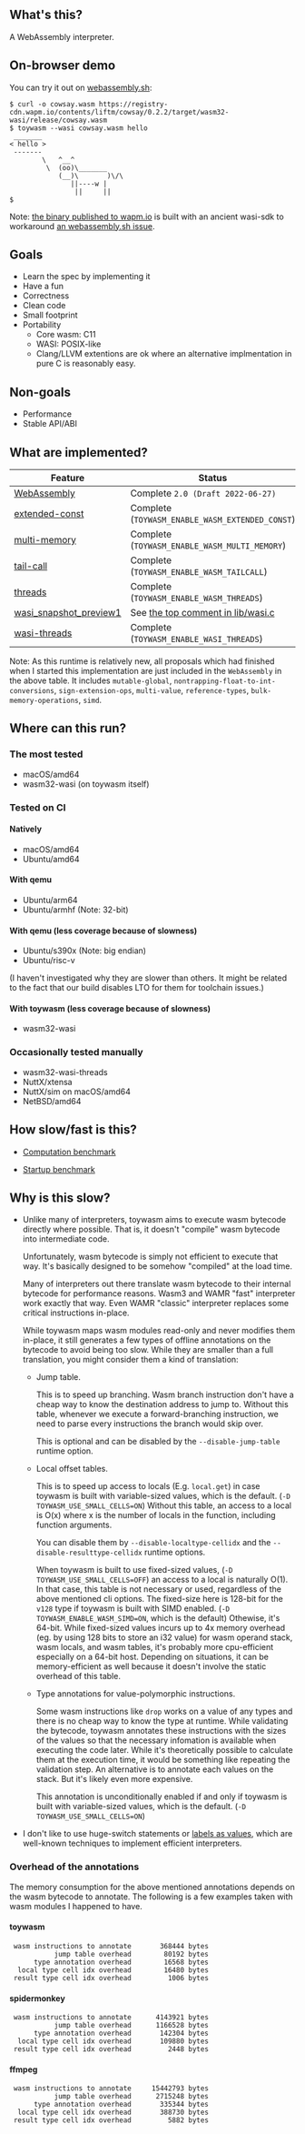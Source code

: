 ## What's this?

A WebAssembly interpreter.

## On-browser demo

You can try it out on [webassembly.sh](https://webassembly.sh/?run-command=toywasm):

```shell
$ curl -o cowsay.wasm https://registry-cdn.wapm.io/contents/liftm/cowsay/0.2.2/target/wasm32-wasi/release/cowsay.wasm
$ toywasm --wasi cowsay.wasm hello
 _______
< hello >
 -------
        \   ^__^
         \  (oo)\_______
            (__)\       )\/\
               ||----w |
                ||     ||
$
```

Note: [the binary published to wapm.io](https://wapm.io/yamt/toywasm)
is built with an ancient wasi-sdk to workaround
[an webassembly.sh issue](https://github.com/wasmerio/webassembly.sh/issues/105).

## Goals

* Learn the spec by implementing it
* Have a fun
* Correctness
* Clean code
* Small footprint
* Portability
  * Core wasm: C11
  * WASI: POSIX-like
  * Clang/LLVM extentions are ok where an alternative implmentation
    in pure C is reasonably easy.

## Non-goals

* Performance
* Stable API/ABI

## What are implemented?

|Feature                 |Status                                            |
| ---------------------- | ------------------------------------------------ |
|[WebAssembly]           |Complete `2.0 (Draft 2022-06-27)`                 |
|[extended-const]        |Complete (`TOYWASM_ENABLE_WASM_EXTENDED_CONST`)   |
|[multi-memory]          |Complete (`TOYWASM_ENABLE_WASM_MULTI_MEMORY`)     |
|[tail-call]             |Complete (`TOYWASM_ENABLE_WASM_TAILCALL`)         |
|[threads]               |Complete (`TOYWASM_ENABLE_WASM_THREADS`)          |
|[wasi_snapshot_preview1]|See [the top comment in lib/wasi.c]               |
|[wasi-threads]          |Complete (`TOYWASM_ENABLE_WASI_THREADS`)          |

Note: As this runtime is relatively new, all proposals which had finished
when I started this implementation are just included in the `WebAssembly`
in the above table.
It includes
`mutable-global`,
`nontrapping-float-to-int-conversions`,
`sign-extension-ops`,
`multi-value`,
`reference-types`,
`bulk-memory-operations`,
`simd`.

[WebAssembly]: https://github.com/WebAssembly/spec
[extended-const]: https://github.com/WebAssembly/extended-const
[multi-memory]: https://github.com/WebAssembly/multi-memory
[tail-call]: https://github.com/WebAssembly/tail-call
[threads]: https://github.com/WebAssembly/threads
[wasi_snapshot_preview1]: https://github.com/WebAssembly/wasi
[wasi-threads]: https://github.com/WebAssembly/wasi-threads
[the top comment in lib/wasi.c]: lib/wasi.c

## Where can this run?

### The most tested

* macOS/amd64
* wasm32-wasi (on toywasm itself)

### Tested on CI

#### Natively

* macOS/amd64
* Ubuntu/amd64

#### With qemu

* Ubuntu/arm64
* Ubuntu/armhf (Note: 32-bit)

#### With qemu (less coverage because of slowness)

* Ubuntu/s390x (Note: big endian)
* Ubuntu/risc-v

(I haven't investigated why they are slower than others.
It might be related to the fact that our build disables LTO
for them for toolchain issues.)

#### With toywasm (less coverage because of slowness)

* wasm32-wasi

### Occasionally tested manually

* wasm32-wasi-threads
* NuttX/xtensa
* NuttX/sim on macOS/amd64
* NetBSD/amd64

## How slow/fast is this?

* [Computation benchmark](./benchmark/ffmpeg.md)

* [Startup benchmark](./benchmark/startup.md)

## Why is this slow?

* Unlike many of interpreters, toywasm aims to execute wasm bytecode
  directly where possible. That is, it doesn't "compile" wasm bytecode
  into intermediate code.

  Unfortunately, wasm bytecode is simply not efficient to execute
  that way. It's basically designed to be somehow "compiled" at the
  load time.

  Many of interpreters out there translate wasm bytecode to their internal
  bytecode for performance reasons. Wasm3 and WAMR "fast" interpreter
  work exactly that way. Even WAMR "classic" interpreter replaces
  some critical instructions in-place.

  While toywasm maps wasm modules read-only and never modifies them in-place,
  it still generates a few types of offline annotations on the bytecode
  to avoid being too slow. While they are smaller than a full translation,
  you might consider them a kind of translation:

  * Jump table.

    This is to speed up branching. Wasm branch instruction don't have
    a cheap way to know the destination address to jump to. Without this
    table, whenever we execute a forward-branching instruction, we need
    to parse every instructions the branch would skip over.

    This is optional and can be disabled by the `--disable-jump-table`
    runtime option.

  * Local offset tables.

    This is to speed up access to locals (E.g. `local.get`) in case
    toywasm is built with variable-sized values, which is the default.
    (`-D TOYWASM_USE_SMALL_CELLS=ON`)
    Without this table, an access to a local is O(x) where x is
    the number of locals in the function, including function arguments.

    You can disable them by `--disable-localtype-cellidx`
    and the `--disable-resulttype-cellidx` runtime options.

    When toywasm is built to use fixed-sized values,
    (`-D TOYWASM_USE_SMALL_CELLS=OFF`) an access to a local is naturally
    O(1).  In that case, this table is not necessary or used, regardless
    of the above mentioned cli options.
    The fixed-size here is 128-bit for the `v128` type if toywasm is
    built with SIMD enabled. (`-D TOYWASM_ENABLE_WASM_SIMD=ON`, which is
    the default) Othewise, it's 64-bit.
    While fixed-sized values incurs up to 4x memory overhead (eg. by using
    128 bits to store an i32 value) for wasm operand stack, wasm locals,
    and wasm tables, it's probably more cpu-efficient especially on a
    64-bit host. Depending on situations, it can be memory-efficient as
    well because it doesn't involve the static overhead of this table.

  * Type annotations for value-polymorphic instructions.

    Some wasm instructions like `drop` works on a value of any types and
    there is no cheap way to know the type at runtime.
    While validating the bytecode, toywasm annotates these instructions
    with the sizes of the values so that the necessary infomation is
    available when executing the code later. While it's theoretically
    possible to calculate them at the execution time, it would be
    something like repeating the validation step. An alternative is
    to annotate each values on the stack. But it's likely even more
    expensive.

    This annotation is unconditionally enabled if and only if toywasm is
    built with variable-sized values, which is the default.
    (`-D TOYWASM_USE_SMALL_CELLS=ON`)

* I don't like to use huge-switch statements or
  [labels as values](https://gcc.gnu.org/onlinedocs/gcc/Labels-as-Values.html),
  which are well-known techniques to implement efficient interpreters.

### Overhead of the annotations

The memory consumption for the above mentioned annotations
depends on the wasm bytecode to annotate.
The following is a few examples taken with wasm modules I happened
to have.

#### toywasm

```
 wasm instructions to annotate       368444 bytes
           jump table overhead        80192 bytes
      type annotation overhead        16568 bytes
  local type cell idx overhead        16480 bytes
 result type cell idx overhead         1006 bytes
```

#### spidermonkey

```
 wasm instructions to annotate      4143921 bytes
           jump table overhead      1166528 bytes
      type annotation overhead       142304 bytes
  local type cell idx overhead       109880 bytes
 result type cell idx overhead         2448 bytes
```

#### ffmpeg

```
 wasm instructions to annotate     15442793 bytes
           jump table overhead      2715248 bytes
      type annotation overhead       335344 bytes
  local type cell idx overhead       388730 bytes
 result type cell idx overhead         5882 bytes
```
